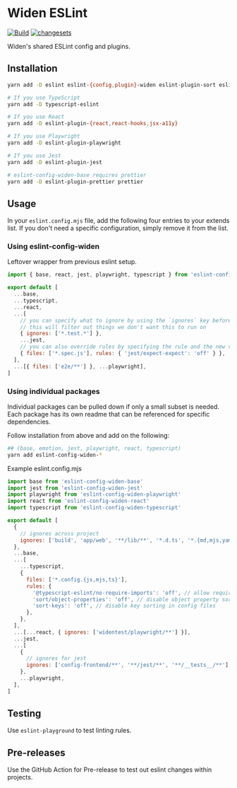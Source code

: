 # Widen ESLint

[![Build](https://github.com/Widen/eslint-config/actions/workflows/build.yml/badge.svg)](https://github.com/Widen/eslint-config/actions/workflows/build.yml)
[![changesets](https://img.shields.io/badge/maintained%20with-changesets-blue)](https://github.com/atlassian/changesets)

Widen's shared ESLint config and plugins.

## Installation

```bash
yarn add -D eslint eslint-{config,plugin}-widen eslint-plugin-sort eslint-plugin-sort-destructure-keys @babel/{core,eslint-parser}

# If you use TypeScript
yarn add -D typescript-eslint

# If you use React
yarn add -D eslint-plugin-{react,react-hooks,jsx-a11y}

# If you use Playwright
yarn add -D eslint-plugin-playwright

# If you use Jest
yarn add -D eslint-plugin-jest

# eslint-config-widen-base requires prettier
yarn add -D eslint-plugin-prettier prettier
```

## Usage

In your `eslint.config.mjs` file, add the following four entries to your extends
list. If you don't need a specific configuration, simply remove it from the
list.

### Using eslint-config-widen

Leftover wrapper from previous eslint setup.

```js
import { base, react, jest, playwright, typescript } from 'eslint-config-widen'

export default [
  ...base,
  ...typescript,
  ...react,
  ...[
    // you can specify what to ignore by using the `ignores` key before any other rule
    // this will filter out things we don't want this to run on
    { ignores: ['*.test.*'] },
    ...jest,
    // you can also override rules by specifying the rule and the new value
    { files: ['*.spec.js'], rules: { 'jest/expect-expect': 'off' } },
  ],
  ...[{ files: ['e2e/**'] }, ...playwright],
]
```

### Using individual packages

Individual packages can be pulled down if only a small subset is needed. Each
package has its own readme that can be referenced for specific dependencies.

Follow installation from above and add on the following:

```bash
## (base, emotion, jest, playwright, react, typescript)
yarn add eslint-config-widen-*
```

Example eslint.config.mjs

```js
import base from 'eslint-config-widen-base'
import jest from 'eslint-config-widen-jest'
import playwright from 'eslint-config-widen-playwright'
import react from 'eslint-config-widen-react'
import typescript from 'eslint-config-widen-typescript'

export default [
  {
    // ignores across project
    ignores: ['build', 'app/web', '**/lib/**', '*.d.ts', '*.{md,mjs,yaml,yml}'],
  },
  ...base,
  ...[
    ...typescript,
    {
      files: ['*.config.{js,mjs,ts}'],
      rules: {
        '@typescript-eslint/no-require-imports': 'off', // allow require in config files, such as webpack.config.js
        'sort/object-properties': 'off', // disable object property sorting in config files
        'sort-keys': 'off', // disable key sorting in config files
      },
    },
  ],
  ...[...react, { ignores: ['widentest/playwright/**'] }],
  ...jest,
  ...[
    {
      // ignores for jest
      ignores: ['config-frontend/**', '**/jest/**', '**/__tests__/**'],
    },
    ...playwright,
  ],
]
```

## Testing

Use `eslint-playground` to test linting rules.

## Pre-releases

Use the GitHub Action for Pre-release to test out eslint changes within projects.
